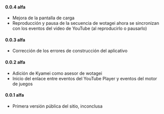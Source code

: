 #### 0.0.4 alfa

- Mejora de la pantalla de carga
- Reproducción y pausa de la secuencia de wotagei ahora se sincronizan con los eventos del video de YouTube (al reproducirlo o pausarlo)

#### 0.0.3 alfa

- Corrección de los errores de construcción del aplicativo

#### 0.0.2 alfa

- Adición de Kyamei como asesor de wotagei
- Inicio del enlace entre eventos del YouTube Player y eventos del motor de juegos
#### 0.0.1 alfa

- Primera versión pública del sitio, inconclusa

